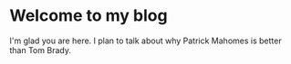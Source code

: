 # Welcome to my blog

I'm glad you are here. I plan to talk about why Patrick Mahomes is better than Tom Brady.
